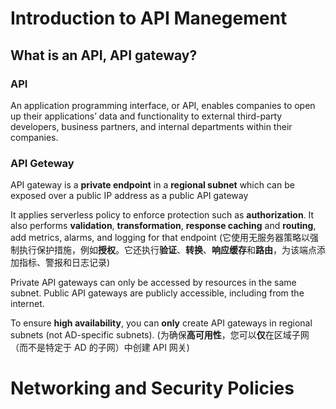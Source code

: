# Introduction to API Manegement

## What is an API, API gateway?

### API
An application programming interface, or API, enables companies to open up their applications’ data and functionality to external third-party developers, business partners, and internal departments within their companies.


### API Geteway
API gateway is a **private endpoint** in a **regional subnet** which can be exposed over a public IP address as a public API gateway 

It applies serverless policy to enforce protection such as **authorization**. It also performs **validation**, **transformation**, **response caching** and **routing**,  add metrics, alarms, and logging for that endpoint (它使用无服务器策略以强制执行保护措施，例如**授权**。它还执行**验证**、**转换**、**响应缓存**和**路由**，为该端点添加指标、警报和日志记录)

Private API gateways can only be accessed by resources in the same subnet. Public API gateways are publicly accessible, including from the internet.  

To ensure **high availability**, you can **only** create API gateways in regional subnets (not AD-specific subnets).  (为确保**高可用性**，您可以**仅**在区域子网（而不是特定于 AD 的子网）中创建 API 网关)

# Networking and Security Policies








